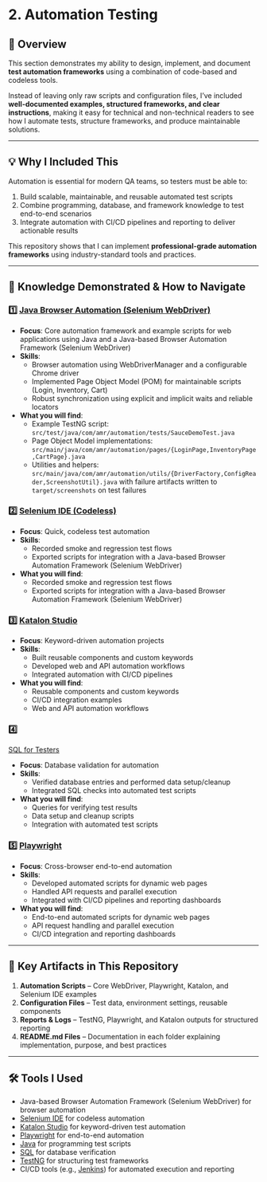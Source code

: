 # 2. Automation Testing 

## 📌 Overview  
This section demonstrates my ability to design, implement, and document **test automation frameworks** using a combination of code-based and codeless tools.  

Instead of leaving only raw scripts and configuration files, I’ve included **well-documented examples, structured frameworks, and clear instructions**, making it easy for technical and non-technical readers to see how I automate tests, structure frameworks, and produce maintainable solutions.  

---

## 💡 Why I Included This  
Automation is essential for modern QA teams, so testers must be able to:  
1. Build scalable, maintainable, and reusable automated test scripts  
2. Combine programming, database, and framework knowledge to test end-to-end scenarios  
3. Integrate automation with CI/CD pipelines and reporting to deliver actionable results  

This repository shows that I can implement **professional-grade automation frameworks** using industry-standard tools and practices.  

---

## 🎯 Knowledge Demonstrated & How to Navigate  
### 1️⃣ [Java Browser Automation (Selenium WebDriver)](./01-Java_Browser_Automation/)
- **Focus**: Core automation framework and example scripts for web applications using Java and a Java-based Browser Automation Framework (Selenium WebDriver)  
- **Skills**:  
  - Browser automation using WebDriverManager and a configurable Chrome driver  
  - Implemented Page Object Model (POM) for maintainable scripts (Login, Inventory, Cart)  
  - Robust synchronization using explicit and implicit waits and reliable locators  
- **What you will find**:  
  - Example TestNG script: `src/test/java/com/amr/automation/tests/SauceDemoTest.java`  
  - Page Object Model implementations: `src/main/java/com/amr/automation/pages/{LoginPage,InventoryPage,CartPage}.java`  
  - Utilities and helpers: `src/main/java/com/amr/automation/utils/{DriverFactory,ConfigReader,ScreenshotUtil}.java` with failure artifacts written to `target/screenshots` on test failures

 

### 2️⃣ [Selenium IDE (Codeless)](./05-Selenium_IDE)  
- **Focus**: Quick, codeless test automation  
- **Skills**:  
  - Recorded smoke and regression test flows  
  - Exported scripts for integration with a Java-based Browser Automation Framework (Selenium WebDriver)  
- **What you will find**:  
  - Recorded smoke and regression test flows  
  - Exported scripts for integration with a Java-based Browser Automation Framework (Selenium WebDriver)  

### 3️⃣ [Katalon Studio](./06-Katalon_Studio)  
- **Focus**: Keyword-driven automation projects  
- **Skills**:  
  - Built reusable components and custom keywords  
  - Developed web and API automation workflows  
  - Integrated automation with CI/CD pipelines  
- **What you will find**:  
  - Reusable components and custom keywords  
  - CI/CD integration examples  
  - Web and API automation workflows  

### 4️⃣
 [SQL for Testers](./07-SQL_For_Testers)  
- **Focus**: Database validation for automation  
- **Skills**:  
  - Verified database entries and performed data setup/cleanup  
  - Integrated SQL checks into automated test scripts  
- **What you will find**:  
  - Queries for verifying test results  
  - Data setup and cleanup scripts  
  - Integration with automated test scripts  

### 5️⃣ [Playwright](./08-Playwright)  
- **Focus**: Cross-browser end-to-end automation  
- **Skills**:  
  - Developed automated scripts for dynamic web pages  
  - Handled API requests and parallel execution  
  - Integrated with CI/CD pipelines and reporting dashboards  
- **What you will find**:  
  - End-to-end automated scripts for dynamic web pages  
  - API request handling and parallel execution  
  - CI/CD integration and reporting dashboards  

---

## 📂 Key Artifacts in This Repository  

1. **Automation Scripts** – Core WebDriver, Playwright, Katalon, and Selenium IDE examples  
2. **Configuration Files** – Test data, environment settings, reusable components  
3. **Reports & Logs** – TestNG, Playwright, and Katalon outputs for structured reporting  
4. **README.md Files** – Documentation in each folder explaining implementation, purpose, and best practices  

---

## 🛠 Tools I Used  
- Java-based Browser Automation Framework (Selenium WebDriver) for browser automation  
- [Selenium IDE](https://www.selenium.dev/selenium-ide/) for codeless automation  
- [Katalon Studio](https://www.katalon.com/) for keyword-driven test automation  
- [Playwright](https://playwright.dev/) for end-to-end automation  
- [Java](https://www.java.com/) for programming test scripts  
- [SQL](https://www.w3schools.com/sql/) for database verification  
- [TestNG](https://testng.org/) for structuring test frameworks  
- CI/CD tools (e.g., [Jenkins](https://www.jenkins.io/)) for automated execution and reporting
